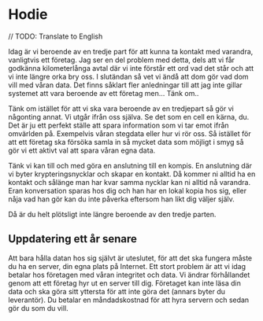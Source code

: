 # Hodie
// TODO: Translate to English

Idag är vi beroende av en tredje part för att kunna ta kontakt med varandra, vanligtvis ett företag. Jag ser en del problem med detta, dels att vi får godkänna kilometerlånga avtal där vi inte förstår ett ord vad det står och att vi inte längre orka bry oss. I slutändan så vet vi ändå att dom gör vad dom vill med våran data. Det finns såklart fler anledningar till att jag inte gillar systemet att vara beroende av ett företag men… Tänk om..

Tänk om istället för att vi ska vara beroende av en tredjepart så gör vi någonting annat. Vi utgår ifrån oss själva. Se det som en cell en kärna, du. Det är ju ett perfekt ställe att spara information som vi tar emot ifrån omvärlden på. Exempelvis våran stegdata eller hur vi rör oss. Så istället för att ett företag ska försöka samla in så mycket data som möjligt i smyg så gör vi ett aktivt val att spara våran egna data.

Tänk vi kan till och med göra en anslutning till en kompis. En anslutning där vi byter krypteringsnycklar och skapar en kontakt. Då kommer ni alltid ha en kontakt och sålänge man har kvar samma nycklar kan ni alltid nå varandra. Eran konversation sparas hos dig och han har en lokal kopia hos sig, eller nåja vad han gör kan du inte påverka eftersom han likt dig väljer själv.

Då är du helt plötsligt inte längre beroende av den tredje parten.

## Uppdatering ett år senare
Att bara hålla datan hos sig självt är uteslutet, för att det ska fungera måste du ha en server, din egna plats på Internet. Ett stort problem är att vi idag betalar hos företagen med våran integritet och data. Vi ändrar förhållandet genom att ett företag hyr ut en server till dig. Företaget kan inte läsa din data och ska göra sitt yttersta för att inte göra det (annars byter du leverantör). Du betalar en måndadskostnad för att hyra servern och sedan gör du som du vill.
